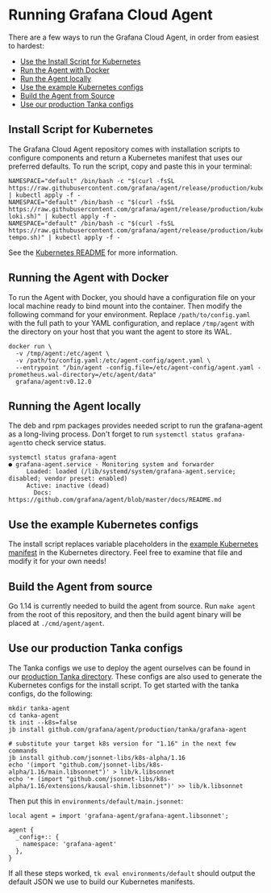 # Running Grafana Cloud Agent

There are a few ways to run the Grafana Cloud Agent, in order from
easiest to hardest:

- [Use the Install Script for Kubernetes](#install-script-for-kubernetes)
- [Run the Agent with Docker](#running-the-agent-with-docker)
- [Run the Agent locally](#running-the-agent-locally)
- [Use the example Kubernetes configs](#use-the-example-kubernetes-configs)
- [Build the Agent from Source](#build-the-agent-from-source)
- [Use our production Tanka configs](#use-our-production-tanka-configs)

## Install Script for Kubernetes

The Grafana Cloud Agent repository comes with installation scripts to
configure components and return a Kubernetes manifest that uses our preferred
defaults. To run the script, copy and paste this in your terminal:

```
NAMESPACE="default" /bin/bash -c "$(curl -fsSL https://raw.githubusercontent.com/grafana/agent/release/production/kubernetes/install.sh)" | kubectl apply -f -
NAMESPACE="default" /bin/bash -c "$(curl -fsSL https://raw.githubusercontent.com/grafana/agent/release/production/kubernetes/install-loki.sh)" | kubectl apply -f -
NAMESPACE="default" /bin/bash -c "$(curl -fsSL https://raw.githubusercontent.com/grafana/agent/release/production/kubernetes/install-tempo.sh)" | kubectl apply -f -
```

See the [Kubernetes README](./kubernetes/README.md) for more information.

## Running the Agent with Docker

To run the Agent with Docker, you should have a configuration file on
your local machine ready to bind mount into the container. Then modify
the following command for your environment. Replace `/path/to/config.yaml` with
the full path to your YAML configuration, and replace `/tmp/agent` with the
directory on your host that you want the agent to store its WAL.

```
docker run \
  -v /tmp/agent:/etc/agent \
  -v /path/to/config.yaml:/etc/agent-config/agent.yaml \
  --entrypoint "/bin/agent -config.file=/etc/agent-config/agent.yaml -prometheus.wal-directory=/etc/agent/data"
  grafana/agent:v0.12.0
```

## Running the Agent locally

The deb and rpm packages provides needed script to run the grafana-agent as a long-living process. 
Don't forget to run `systemctl status grafana-agent`to check service status.
```
systemctl status grafana-agent
● grafana-agent.service - Monitoring system and forwarder
     Loaded: loaded (/lib/systemd/system/grafana-agent.service; disabled; vendor preset: enabled)
     Active: inactive (dead)
       Docs: https://github.com/grafana/agent/blob/master/docs/README.md
```
## Use the example Kubernetes configs

The install script replaces variable placeholders in the [example Kubernetes
manifest](./kubernetes/agent.yaml) in the Kubernetes directory. Feel free to
examine that file and modify it for your own needs!

## Build the Agent from source

Go 1.14 is currently needed to build the agent from source. Run `make agent`
from the root of this repository, and then the build agent binary will be placed
at `./cmd/agent/agent`.

## Use our production Tanka configs

The Tanka configs we use to deploy the agent ourselves can be found in our
[production Tanka directory](./tanka/grafana-agent). These configs are also used
to generate the Kubernetes configs for the install script. To get started with
the tanka configs, do the following:

```
mkdir tanka-agent
cd tanka-agent
tk init --k8s=false
jb install github.com/grafana/agent/production/tanka/grafana-agent

# substitute your target k8s version for "1.16" in the next few commands
jb install github.com/jsonnet-libs/k8s-alpha/1.16
echo '(import "github.com/jsonnet-libs/k8s-alpha/1.16/main.libsonnet")' > lib/k.libsonnet
echo '+ (import "github.com/jsonnet-libs/k8s-alpha/1.16/extensions/kausal-shim.libsonnet")' >> lib/k.libsonnet
```

Then put this in `environments/default/main.jsonnet`:
```
local agent = import 'grafana-agent/grafana-agent.libsonnet';

agent {
  _config+:: {
    namespace: 'grafana-agent'
  },
}
```

If all these steps worked, `tk eval environments/default` should output the
default JSON we use to build our Kubernetes manifests.

